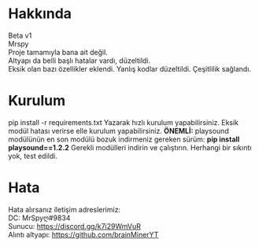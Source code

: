 # Hakkında
Beta v1 <br>
Mrspy <br>
Proje tamamıyla bana ait değil. <br>
Altyapı da belli başlı hatalar vardı, düzeltildi. <br>
Eksik olan bazı özellikler eklendi. Yanlış kodlar düzeltildi. Çeşitlilik sağlandı. <br>

# Kurulum

pip install -r requirements.txt
Yazarak hızlı kurulum yapabilirsiniz. Eksik modül hatası verirse elle kurulum yapabilirsiniz.
<b>ÖNEMLİ:</b> playsound modülünün en son modülü bozuk indirmeniz gereken sürüm:  <b>pip install playsound==1.2.2</b>
Gerekli modülleri indirin ve çalıştırın. Herhangi bir sıkıntı yok, test edildi.

# Hata

Hata alırsanız iletişim adreslerimiz: <br>
DC: MrSpyღ#9834 <br>
Sunucu: https://discord.gg/k7j29WmVuR <br>
Alıntı altyapı: https://github.com/brainMinerYT
